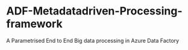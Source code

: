 # ADF-Metadatadriven-Processing-framework
A Parametrised End to End Big data processing in Azure Data Factory 

